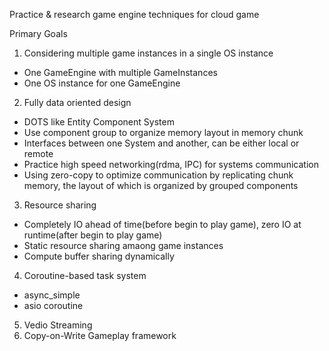 Practice & research game engine techniques for cloud game

Primary Goals
1. Considering multiple game instances in a single OS instance
  * One GameEngine with multiple GameInstances
  * One OS instance for one GameEngine
2. Fully data oriented design
  * DOTS like Entity Component System
  *  Use component group to organize memory layout in memory chunk
  * Interfaces between one System and another, can be either local or remote
  * Practice high speed networking(rdma, IPC) for systems communication
  * Using zero-copy to optimize communication by replicating chunk memory, the layout of which is organized by grouped components
3. Resource sharing
  * Completely IO ahead of time(before begin to play game), zero IO at runtime(after begin to play game)
  * Static resource sharing amaong game instances
  * Compute buffer sharing dynamically
4. Coroutine-based task system 
  * async_simple
  * asio coroutine
5. Vedio Streaming
6. Copy-on-Write Gameplay framework
